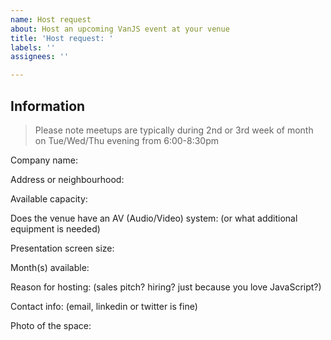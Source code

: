 ```yaml
---
name: Host request
about: Host an upcoming VanJS event at your venue
title: 'Host request: '
labels: ''
assignees: ''

---
```


## Information

> Please note meetups are typically during 2nd or 3rd week of month on Tue/Wed/Thu evening from 6:00-8:30pm

Company name:

Address or neighbourhood:

Available capacity:

Does the venue have an AV (Audio/Video) system: (or what additional equipment is needed)

Presentation screen size:

Month(s) available:

Reason for hosting: (sales pitch? hiring? just because you love JavaScript?)

Contact info: (email, linkedin or twitter is fine)

Photo of the space:
